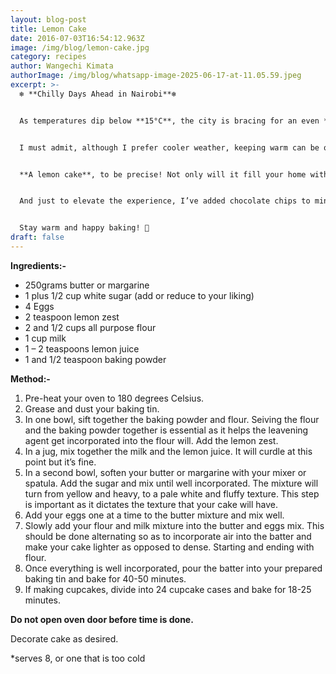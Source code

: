 ```yaml
---
layout: blog-post
title: Lemon Cake
date: 2016-07-03T16:54:12.963Z
image: /img/blog/lemon-cake.jpg
category: recipes
author: Wangechi Kimata
authorImage: /img/blog/whatsapp-image-2025-06-17-at-11.05.59.jpeg
excerpt: >-
  ❄️ **Chilly Days Ahead in Nairobi**❄️


  As temperatures dip below **15°C**, the city is bracing for an even **colder July**. While we all yearn for the warmth of January, there’s something special about embracing the cold. ☕️


  I must admit, although I prefer cooler weather, keeping warm can be quite the challenge! But here’s a simple yet delightful remedy: **Bake a Cake!** 🍰✨ 


  **A lemon cake**, to be precise! Not only will it fill your home with the heavenly scent of citrus, but you’ll also get to enjoy the sweet rewards of your effort. Imagine indulging in a slice while sipping a warm cup of tea or coffee. ☕️🍋


  And just to elevate the experience, I’ve added chocolate chips to mine because, well, chocolate makes everything better! 😍 Trust me on this one; it’s the perfect way to cozy up during these cold days. 


  Stay warm and happy baking! 🎉
draft: false
---
```

**Ingredients:-**

* 250grams butter or margarine
* 1 plus 1/2 cup white sugar (add or reduce to your liking)
* 4 Eggs
* 2 teaspoon lemon zest
* 2 and 1/2 cups all purpose flour
* 1 cup milk
* 1 – 2 teaspoons lemon juice
* 1 and 1/2 teaspoon baking powder

**Method:-** 

1. Pre-heat your oven to 180 degrees Celsius.
2. Grease and dust your baking tin.
3. In one bowl, sift together the baking powder and flour. Seiving the flour and the baking powder together is essential as it helps the leavening agent get incorporated into the flour will. Add the lemon zest.
4. In a jug, mix together the milk and the lemon juice. It will curdle at this point but it’s fine.
5. In a second bowl, soften your butter or margarine with your mixer or spatula. Add the sugar and mix until well incorporated. The mixture will turn from yellow and heavy, to a pale white and fluffy texture. This step is important as it dictates the texture that your cake will have.
6. Add your eggs one at a time to the butter mixture and mix well.
7. Slowly add your flour and milk mixture into the butter and eggs mix. This should be done alternating so as to incorporate air into the batter and make your cake lighter as opposed to dense. Starting and ending with flour.
8. Once everything is well incorporated, pour the batter into your prepared baking tin and bake for 40-50 minutes.
9. If making cupcakes, divide into 24 cupcake cases and bake for 18-25 minutes.

**Do not open oven door before time is done.** 

Decorate cake as desired.

\*serves 8, or one that is too cold
